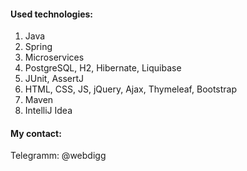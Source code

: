 #### Used technologies:
1. Java
2. Spring 
3. Microservices
4. PostgreSQL, H2, Hibernate, Liquibase
5. JUnit, AssertJ
6. HTML, CSS, JS, jQuery, Ajax, Thymeleaf, Bootstrap
7. Maven
8. IntelliJ Idea

#### My contact:
Telegramm: @webdigg

<!--
**ftptpf/ftptpf** is a ✨ _special_ ✨ repository because its `README.md` (this file) appears on your GitHub profile.

Here are some ideas to get you started:

- 🔭 I’m currently working on ...
- 🌱 I’m currently learning ...
- 👯 I’m looking to collaborate on ...
- 🤔 I’m looking for help with ...
- 💬 Ask me about ...
- 📫 How to reach me: ...
- 😄 Pronouns: ...
- ⚡ Fun fact: ...
-->
